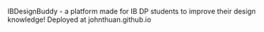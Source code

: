 IBDesignBuddy - a platform made for IB DP students to improve their design knowledge!
Deployed at johnthuan.github.io
